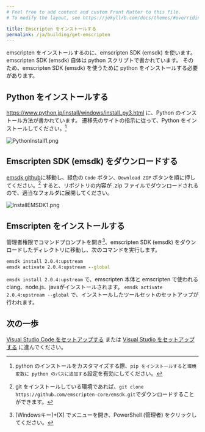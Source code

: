```yaml
---
# Feel free to add content and custom Front Matter to this file.
# To modify the layout, see https://jekyllrb.com/docs/themes/#overriding-theme-defaults

title: Emscripten をインストールする
permalink: /ja/building/get-emscripten
---
```


emscripten をインストールするのに、emscripten SDK (emsdk) を使います。
emscripten SDK (emsdk) 自体は python スクリプトで書かれています。
そのため、emscripten SDK (emsdk) を使うために python をインストールする必要があります。

## Python をインストールする

<https://www.python.jp/install/windows/install_py3.html> に、Python のインストール方法が書かれています。
遷移先のサイトの指示に従って、Python をインストールしてください。[^custom-python]

[^custom-python]: python のインストールをカスタマイズする際、`pip をインストールする`と`環境変数に python のパスに追加する`設定を有効にしてください。

![PythonInstall1.png](https://qiita-image-store.s3.ap-northeast-1.amazonaws.com/0/158514/19fd629e-4652-999e-c53e-9213a288049a.png)

## Emscripten SDK (emsdk) をダウンロードする

[emsdk github](https://github.com/emscripten-core/emsdk/archive/master.zip)に移動し、緑色の `Code` ボタン、`Download ZIP` ボタンを順に押してください。[^emsdk-git]
すると、リポジトリの内容が .zip ファイルでダウンロードされるので、適当なフォルダに展開してください。

[^emsdk-git]: git をインストールしている環境であれば、`git clone https://github.com/emscripten-core/emsdk.git`でダウンロードすることができます。

![InstallEMSDK1.png](https://qiita-image-store.s3.ap-northeast-1.amazonaws.com/0/158514/4b923473-ecf0-0266-950e-e5a8044ec60f.png)

## Emscripten をインストールする

管理者権限でコマンドプロンプトを開き[^admin-cmd]、emscripten SDK (emsdk) をダウンロードしたディレクトリに移動し、次のコマンドを実行します。

[^admin-cmd]: [Windowsキー]+[X] でメニューを開き、PowerShell (管理者) をクリックしてください。

```bat
emsdk install 2.0.4:upstream
emsdk activate 2.0.4:upstream --global
```

`emsdk install 2.0.4:upstream` で、emscripten 本体と emscripten で使われる clang、node.js、javaがインストールされます。
`emsdk activate 2.0.4:upstream --global` で、インストールしたツールセットのセットアップが行われます。

## 次の一歩

[Visual Studio Code をセットアップする](setup-vscode) または [Visual Studio をセットアップする](setup-visualstudio) に進んでください。
